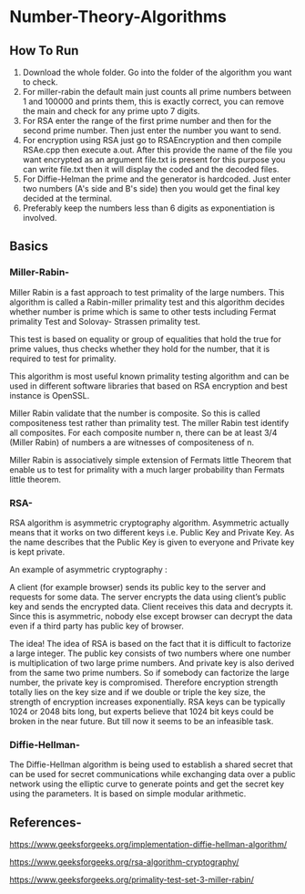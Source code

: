 # Number-Theory-Algorithms

## How To Run

1) Download the whole folder. Go into the folder of the algorithm you want to check.
2) For miller-rabin the default main just counts all prime numbers between 1 and 100000 and prints them, this is exactly correct, you can remove the main and check for any prime upto 7 digits.
3) For RSA enter the range of the first prime number and then for the second prime number. Then just enter the number you want to send.
4) For encryption using RSA just go to RSAEncryption and then compile RSAe.cpp then execute a.out. After this provide the name of the file you want encrypted as an argument file.txt is present for this purpose you can write file.txt then it will display the coded and the decoded files.
5) For Diffie-Helman the prime and the generator is hardcoded. Just enter two numbers (A's side and B's side) then you would get the final key decided at the terminal.
6) Preferably keep the numbers less than 6 digits as exponentiation is involved.

## Basics

### Miller-Rabin-

Miller Rabin is a fast approach to test primality of the large numbers. This algorithm is called a Rabin-miller primality test and this algorithm decides whether number is prime which is same to other tests including Fermat primality Test and Solovay- Strassen primality test.

This test is based on equality or group of equalities that hold the true for prime values, thus checks whether they hold for the number, that it is required to test for primality.

This algorithm is most useful known primality testing algorithm and can be used in different software libraries that based on RSA encryption and best instance is OpenSSL.

Miller Rabin validate that the number is composite. So this is called compositeness test rather than primality test. The miller Rabin test identify all composites. For each composite number n, there can be at least 3/4 (Miller Rabin) of numbers a are witnesses of compositeness of n.

Miller Rabin is associatively simple extension of Fermats little Theorem that enable us to test for primality with a much larger probability than Fermats little theorem.

### RSA-

RSA algorithm is asymmetric cryptography algorithm. Asymmetric actually means that it works on two different keys i.e. Public Key and Private Key. As the name describes that the Public Key is given to everyone and Private key is kept private.

An example of asymmetric cryptography :

A client (for example browser) sends its public key to the server and requests for some data.
The server encrypts the data using client’s public key and sends the encrypted data.
Client receives this data and decrypts it.
Since this is asymmetric, nobody else except browser can decrypt the data even if a third party has public key of browser.

The idea! The idea of RSA is based on the fact that it is difficult to factorize a large integer. The public key consists of two numbers where one number is multiplication of two large prime numbers. And private key is also derived from the same two prime numbers. So if somebody can factorize the large number, the private key is compromised. Therefore encryption strength totally lies on the key size and if we double or triple the key size, the strength of encryption increases exponentially. RSA keys can be typically 1024 or 2048 bits long, but experts believe that 1024 bit keys could be broken in the near future. But till now it seems to be an infeasible task.

### Diffie-Hellman-

The Diffie-Hellman algorithm is being used to establish a shared secret that can be used for secret communications while exchanging data over a public network using the elliptic curve to generate points and get the secret key using the parameters.  It is based on simple modular arithmetic.

## References-

https://www.geeksforgeeks.org/implementation-diffie-hellman-algorithm/

https://www.geeksforgeeks.org/rsa-algorithm-cryptography/

https://www.geeksforgeeks.org/primality-test-set-3-miller-rabin/
